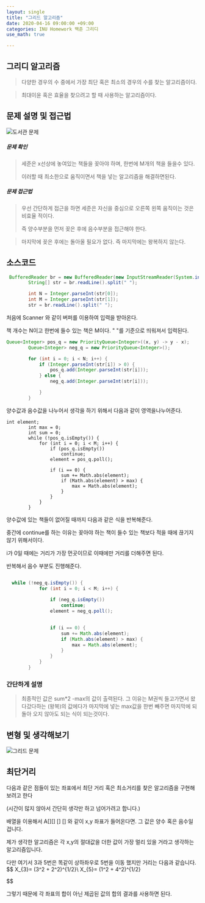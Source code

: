 ```yaml
---
layout: single
title: "그리드 알고리즘"
date: 2020-04-16 09:00:00 +09:00
categories: INU Homework 백준 그리디
use_math: true

---
```


## 그리디 알고리즘 

> 다양한 경우의 수 중에서 가장 최단 혹은 최소의 경우의 수를 찾는 알고리즘이다. 

> 최대이윤 혹은 효율을 찾으려고 할 때 사용하는 알고리즘이다.



## 문제 설명 및 접근법



![도서관 문제](https://user-images.githubusercontent.com/62735361/79448370-45666700-801c-11ea-9386-bbeb7c2b7746.PNG)





##### 문제 확인

> 세준은 x선상에 놓여있는 책들을 꽂아야 하며, 한번에 M개의 책을 들을수 있다. 
>
> 이러할 때 최소한으로 움직이면서 책을 넣는 알고리즘을 해결하면된다.



##### 문제 접근법

> 우선 간단하게 접근을 하면 세준은 자신을 중심으로 오른쪽 왼쪽 움직이는 것은 비효율 적이다. 
>
>  즉 양수부분을 먼저 꽂은 후에 음수부분을 접근해야 한다.

> 마지막에 꽂은 후에는 돌아올 필요가 없다. 즉 마지막에는 왕복하지 않는다.



## 소스코드

```Java
 BufferedReader br = new BufferedReader(new InputStreamReader(System.in));
        String[] str = br.readLine().split(" ");

        int N = Integer.parseInt(str[0]);
        int M = Integer.parseInt(str[1]);
        str = br.readLine().split(" ");
```



처음에 Scanner 와 같이 버퍼를 이용하여 입력을 받아온다.

책 개수는 N이고 한번에 들수 있는 책은 M이다. " "를 기준으로 띄워져서 입력된다.



```JAVa
Queue<Integer> pos_q = new PriorityQueue<Integer>((x, y) -> y - x);
        Queue<Integer> neg_q = new PriorityQueue<Integer>();

        for (int i = 0; i < N; i++) {
            if (Integer.parseInt(str[i]) > 0) {
                pos_q.add(Integer.parseInt(str[i]));
            } else {
                neg_q.add(Integer.parseInt(str[i]));

            }
        }
```



양수값과 음수값을 나누어서 생각을 하기 위해서 다음과 같이 영역을나누어준다. 

```
int element;
        int max = 0;
        int sum = 0;
        while (!pos_q.isEmpty()) {
            for (int i = 0; i < M; i++) {
                if (pos_q.isEmpty())
                    continue;
                element = pos_q.poll();

                if (i == 0) {
                    sum += Math.abs(element);
                    if (Math.abs(element) > max) {
                        max = Math.abs(element);
                    }
                }
            }
        }
```



양수값에 있는 책들이 없어질 때까지 다음과 같은 식을 반복해준다.

중간에 continue를 하는 이유는 꽂아야 하는 책이 들수 있는 책보다 적을 때에 끊기지 않기 위해서이다.

i가 0일 때에는 거리가 가장 먼곳이므로 이때에만 거리를 더해주면 된다.





반복해서 음수 부분도 진행해준다.

```java

  while (!neg_q.isEmpty()) {
            for (int i = 0; i < M; i++) {
                
                if (neg_q.isEmpty())
                    continue;
                element = neg_q.poll();

               
                if (i == 0) {
                    sum += Math.abs(element);
                    if (Math.abs(element) > max) {
                        max = Math.abs(element);
                    }
                }
            }
        }
```







### 간단하게 설명 

> 최종적인 값은 sum*2 -max의 값이 출력된다. 그 이유는 M권씩 들고가면서 왔다갔다하는 (왕복)의 값에다가 마지막에 넣는 max값을 한번 빼주면 마지막에 되돌아 오지 않아도 되는 식이 되는것이다.







## 변형 및 생각해보기

![그리드 문제](https://user-images.githubusercontent.com/62735361/79456427-76996400-8029-11ea-81d6-2cc57b092729.jpg)



## 최단거리



다음과 같은 점들이 있는 좌표에서 최단 거리 혹은 최소거리를 찾은 알고리즘을 구현해 보려고 한다



(시간이 많지 않아서 간단히 생각만 하고 넘어가려고 합니다.)

배열을 이용해서 A[][] [] [] 와 같이 x,y 좌표가 들어온다면. 그 값은 양수 혹은 음수일 겁니다.



제가 생각한 알고리즘은 각 x,y의 절대값을 더한 값이 가장 멀리 있을 거라고 생각하는 알고리즘입니다.

다만 여기서 3과 5번은 똑같이 상하좌우로 5번을 이동 했지만 거리는 다음과 같습니다.
$$
X_{3}= (3^2 + 2^2)^{1/2}\\
X_{5}= (1^2 + 4^2)^{1/2}
$$


그렇기 때문에 각 좌표의 합이 아닌 제곱된 값의 합의 결과를 사용하면 된다.

